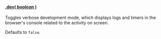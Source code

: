 #### <a name="boolean" href="#boolean">.dev( *boolean* )</a>

Toggles verbose development mode, which displays logs and timers in the browser's console related to the activity on screen.

Defaults to ```false```.
